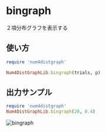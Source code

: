 bingraph
========
２項分布グラフを表示する

## 使い方

```ruby
require 'num4distgraph'

Num4DistGraphLib.bingraph(trials, p)
```

## 出力サンプル

```ruby
require 'num4distgraph'
Num4DistGraphLib.bingraph(20, 0.4)
```
![bingraph](images/binGraph.jpg)


